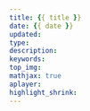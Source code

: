 ```yaml
---
title: {{ title }}
date: {{ date }}
updated:
type:
description:
keywords:
top_img:
mathjax: true
aplayer:
highlight_shrink:
---
```

